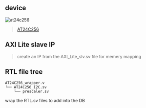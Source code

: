 ## device
![at24c256](https://github.com/Taeho-Cho/FPGA/assets/57129682/b466a221-2657-4e11-b12b-514313c54400)

> [AT24C256](https://pdf1.alldatasheet.co.kr/datasheet-pdf/view/574755/ATMEL/AT24C256.html)
## AXI Lite slave IP
> create an IP from the AXI_Lite_slv.sv file for memery mapping
## RTL file tree
```
AT24C256_wrapper.v
└── AT24C256_I2C.sv
    └── prescaler.sv
```
wrap the RTL.sv files to add into the DB
